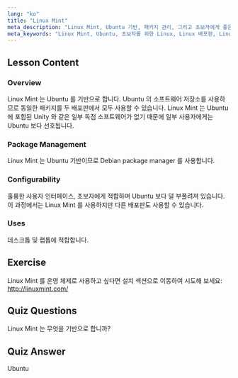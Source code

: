 ```yaml
---
lang: "ko"
title: "Linux Mint"
meta_description: "Linux Mint, Ubuntu 기반, 패키지 관리, 그리고 초보자에게 좋은 이유에 대해 알아보세요. 그 기능과 오늘 시작하는 방법을 알아보세요!"
meta_keywords: "Linux Mint, Ubuntu, 초보자를 위한 Linux, Linux 배포판, Linux 튜토리얼, Debian package manager, Linux 가이드"
---
```


## Lesson Content

### Overview

Linux Mint 는 Ubuntu 를 기반으로 합니다. Ubuntu 의 소프트웨어 저장소를 사용하므로 동일한 패키지를 두 배포판에서 모두 사용할 수 있습니다. Linux Mint 는 Ubuntu 에 포함된 Unity 와 같은 일부 독점 소프트웨어가 없기 때문에 일부 사용자에게는 Ubuntu 보다 선호됩니다.

### Package Management

Linux Mint 는 Ubuntu 기반이므로 Debian package manager 를 사용합니다.

### Configurability

훌륭한 사용자 인터페이스, 초보자에게 적합하며 Ubuntu 보다 덜 부풀려져 있습니다. 이 과정에서는 Linux Mint 를 사용하지만 다른 배포판도 사용할 수 있습니다.

### Uses

데스크톱 및 랩톱에 적합합니다.

## Exercise

Linux Mint 를 운영 체제로 사용하고 싶다면 설치 섹션으로 이동하여 시도해 보세요: <http://linuxmint.com/>

## Quiz Questions

Linux Mint 는 무엇을 기반으로 합니까?

## Quiz Answer

Ubuntu
